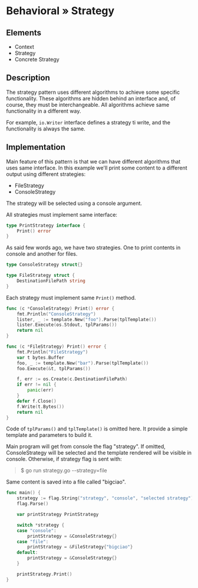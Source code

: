 # Behavioral » Strategy

## Elements

 - Context
 - Strategy
 - Concrete Strategy

## Description

The strategy pattern uses different algorithms to achieve some specific
functionality. These algorithms are hidden behind an interface and, of course,
they must be interchangeable. All algorithms achieve same functionality in a
different way.

For example, `io.Writer` interface defines a strategy ti write, and the
functionality is always the same.

## Implementation

Main feature of this pattern is that we can have different algorithms that uses
same interface. In this example we'll print some content to a different output
using different strategies:

 - FileStrategy
 - ConsoleStrategy

The strategy will be selected using a console argument.

All strategies must implement same interface:

```go
type PrintStrategy interface {
	Print() error
}
```

As said few words ago, we have two strategies. One to print contents in console
and another for files.

```go
type ConsoleStrategy struct{}

type FileStrategy struct {
	DestinationFilePath string
}
```

Each strategy must implement same `Print()` method.

```go
func (c *ConsoleStrategy) Print() error {
	fmt.Println("ConsoleStrategy")
	lister, _ := template.New("foo").Parse(tplTemplate())
	lister.Execute(os.Stdout, tplParams())
	return nil
}

func (c *FileStrategy) Print() error {
	fmt.Println("FileStrategy")
	var t bytes.Buffer
	foo, _ := template.New("bar").Parse(tplTemplate())
	foo.Execute(&t, tplParams())

	f, err := os.Create(c.DestinationFilePath)
	if err != nil {
		panic(err)
	}
	defer f.Close()
	f.Write(t.Bytes())
	return nil
}
```

Code of `tplParams()` and `tplTemplate()` is omitted here. It provide a simple
template and parameters to build it.

Main program will get from console the flag "strategy". If omitted,
ConsoleStrategy will be selected and the template rendered will be visible in
console. Otherwise, if strategy flag is sent with:

> $ go run strategy.go --strategy=file

Same content is saved into a file called "bigciao".

```go
func main() {
	strategy := flag.String("strategy", "console", "selected strategy")
	flag.Parse()

	var printStrategy PrintStrategy

	switch *strategy {
	case "console":
		printStrategy = &ConsoleStrategy{}
	case "file":
		printStrategy = &FileStrategy{"bigciao"}
	default:
		printStrategy = &ConsoleStrategy{}
	}

	printStrategy.Print()
}
```
